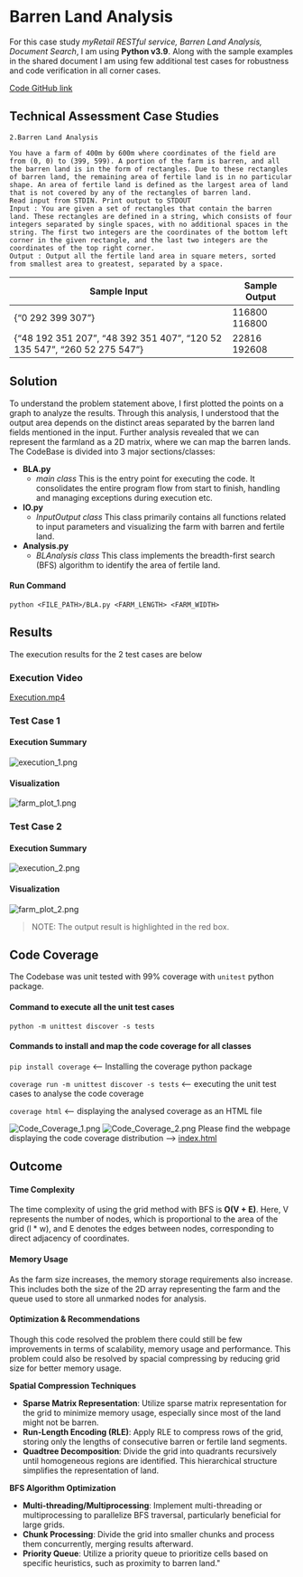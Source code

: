 # Barren Land Analysis

For this case study *myRetail RESTful service, Barren Land Analysis, Document Search*, I am using **Python v3.9**. Along with the sample examples in the shared document I am using few additional test cases for robustness and code verification in all corner cases.

[Code GitHub link](https://github.com/ManishaMatta/BarrenLandAnalysis/tree/main)

## Technical Assessment Case Studies
```
2.Barren Land Analysis

You have a farm of 400m by 600m where coordinates of the field are from (0, 0) to (399, 599). A portion of the farm is barren, and all the barren land is in the form of rectangles. Due to these rectangles of barren land, the remaining area of fertile land is in no particular shape. An area of fertile land is defined as the largest area of land that is not covered by any of the rectangles of barren land.
Read input from STDIN. Print output to STDOUT
Input : You are given a set of rectangles that contain the barren land. These rectangles are defined in a string, which consists of four integers separated by single spaces, with no additional spaces in the string. The first two integers are the coordinates of the bottom left corner in the given rectangle, and the last two integers are the coordinates of the top right corner.
Output : Output all the fertile land area in square meters, sorted from smallest area to greatest, separated by a space. 	
```
Sample Input | Sample Output 
--- | --- 
{“0 292 399 307”} | 116800  116800
{“48 192 351 207”, “48 392 351 407”, “120 52 135 547”, “260 52 275 547”} | 22816 192608 

## Solution
To understand the problem statement above, I first plotted the points on a graph to analyze the results. 
Through this analysis, I understood that the output area depends on the distinct areas separated by the barren land fields mentioned in the input. 
Further analysis revealed that we can represent the farmland as a 2D matrix, where we can map the barren lands.
The CodeBase is divided into 3 major sections/classes:
- **BLA.py** 
  - *main class* This is the entry point for executing the code. It consolidates the entire program flow from start to finish, handling and managing exceptions during execution etc.
- **IO.py**
  - *InputOutput class* This class primarily contains all functions related to input parameters and visualizing the farm with barren and fertile land.
- **Analysis.py**
  - *BLAnalysis class* This class implements the breadth-first search (BFS) algorithm to identify the area of fertile land.

#### Run Command
`python <FILE_PATH>/BLA.py <FARM_LENGTH> <FARM_WIDTH>`

## Results
The execution results for the 2 test cases are below
### Execution Video
[Execution.mp4](resources%2FExecution.mp4 "") 
### Test Case 1
#### Execution Summary
![execution_1.png](resources%2Fexecution_1.png)
#### Visualization 
![farm_plot_1.png](resources%2Ffarm_plot_1.png)
### Test Case 2
#### Execution Summary
![execution_2.png](resources%2Fexecution_2.png)
#### Visualization
![farm_plot_2.png](resources%2Ffarm_plot_2.png)

> NOTE: The output result is highlighted in the red box.

## Code Coverage
The Codebase was unit tested with 99% coverage with `unitest` python package.
#### Command to execute all the unit test cases
`python -m unittest discover -s tests`
#### Commands to install and map the code coverage for all classes
`pip install coverage` <-- Installing the coverage python package

`coverage run -m unittest discover -s tests` <-- executing the unit test cases to analyse the code coverage

`coverage html` <-- displaying the analysed coverage as an HTML file 

![Code_Coverage_1.png](resources%2FCode_Coverage_1.png)
![Code_Coverage_2.png](resources%2FCode_Coverage_2.png)
Please find the webpage displaying the code coverage distribution --> [index.html](resources%2Findex.html)

## Outcome

#### Time Complexity
The time complexity of using the grid method with BFS is **O(V + E)**. Here, V represents the number of nodes, which is proportional to the area of the grid (l * w), and E denotes the edges between nodes, corresponding to direct adjacency of coordinates.
#### Memory Usage
As the farm size increases, the memory storage requirements also increase. This includes both the size of the 2D array representing the farm and the queue used to store all unmarked nodes for analysis.
#### Optimization & Recommendations
Though this code resolved the problem there could still be few improvements in terms of scalability, memory usage and performance.
This problem could also be resolved by spacial compressing by reducing grid size for better memory usage.

**Spatial Compression Techniques** 
- **Sparse Matrix Representation**: Utilize sparse matrix representation for the grid to minimize memory usage, especially since most of the land might not be barren.
- **Run-Length Encoding (RLE)**: Apply RLE to compress rows of the grid, storing only the lengths of consecutive barren or fertile land segments.
- **Quadtree Decomposition**: Divide the grid into quadrants recursively until homogeneous regions are identified. This hierarchical structure simplifies the representation of land.

**BFS Algorithm Optimization**
- **Multi-threading/Multiprocessing**: Implement multi-threading or multiprocessing to parallelize BFS traversal, particularly beneficial for large grids.
- **Chunk Processing**: Divide the grid into smaller chunks and process them concurrently, merging results afterward.
- **Priority Queue**: Utilize a priority queue to prioritize cells based on specific heuristics, such as proximity to barren land."

